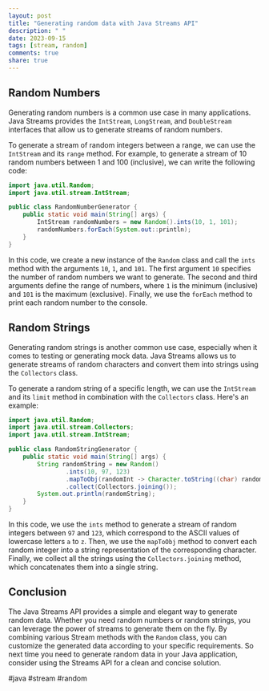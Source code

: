 ```yaml
---
layout: post
title: "Generating random data with Java Streams API"
description: " "
date: 2023-09-15
tags: [stream, random]
comments: true
share: true
---
```


## Random Numbers

Generating random numbers is a common use case in many applications. Java Streams provides the `IntStream`, `LongStream`, and `DoubleStream` interfaces that allow us to generate streams of random numbers.

To generate a stream of random integers between a range, we can use the `IntStream` and its `range` method. For example, to generate a stream of 10 random numbers between 1 and 100 (inclusive), we can write the following code:

```java
import java.util.Random;
import java.util.stream.IntStream;

public class RandomNumberGenerator {
    public static void main(String[] args) {
        IntStream randomNumbers = new Random().ints(10, 1, 101);
        randomNumbers.forEach(System.out::println);
    }
}
```

In this code, we create a new instance of the `Random` class and call the `ints` method with the arguments `10`, `1`, and `101`. The first argument `10` specifies the number of random numbers we want to generate. The second and third arguments define the range of numbers, where `1` is the minimum (inclusive) and `101` is the maximum (exclusive). Finally, we use the `forEach` method to print each random number to the console.

## Random Strings

Generating random strings is another common use case, especially when it comes to testing or generating mock data. Java Streams allows us to generate streams of random characters and convert them into strings using the `Collectors` class.

To generate a random string of a specific length, we can use the `IntStream` and its `limit` method in combination with the `Collectors` class. Here's an example:

```java
import java.util.Random;
import java.util.stream.Collectors;
import java.util.stream.IntStream;

public class RandomStringGenerator {
    public static void main(String[] args) {
        String randomString = new Random()
                .ints(10, 97, 123)
                .mapToObj(randomInt -> Character.toString((char) randomInt))
                .collect(Collectors.joining());
        System.out.println(randomString);
    }
}
```

In this code, we use the `ints` method to generate a stream of random integers between `97` and `123`, which correspond to the ASCII values of lowercase letters `a` to `z`. Then, we use the `mapToObj` method to convert each random integer into a string representation of the corresponding character. Finally, we collect all the strings using the `Collectors.joining` method, which concatenates them into a single string.

## Conclusion

The Java Streams API provides a simple and elegant way to generate random data. Whether you need random numbers or random strings, you can leverage the power of streams to generate them on the fly. By combining various Stream methods with the `Random` class, you can customize the generated data according to your specific requirements. So next time you need to generate random data in your Java application, consider using the Streams API for a clean and concise solution.

#java #stream #random